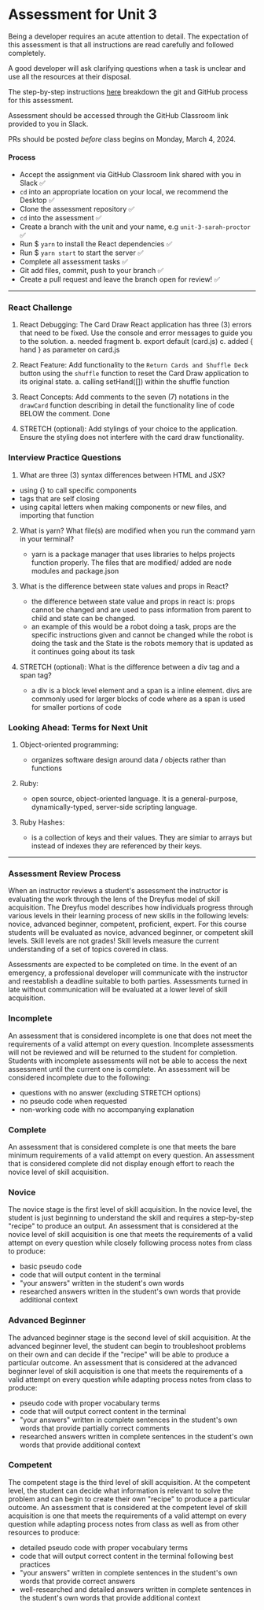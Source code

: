 # Assessment for Unit 3

Being a developer requires an acute attention to detail. The expectation of this assessment is that all instructions are read carefully and followed completely.

A good developer will ask clarifying questions when a task is unclear and use all the resources at their disposal.

The step-by-step instructions [here](https://github.com/LEARNAcademy/Syllabus/blob/main/github/assessments.md) breakdown the git and GitHub process for this assessment.

Assessment should be accessed through the GitHub Classroom link provided to you in Slack.

PRs should be posted _before_ class begins on Monday, March 4, 2024.

#### Process

- Accept the assignment via GitHub Classroom link shared with you in Slack ✅
- `cd` into an appropriate location on your local, we recommend the Desktop ✅
- Clone the assessment repository ✅
- `cd` into the assessment ✅
- Create a branch with the unit and your name, e.g `unit-3-sarah-proctor` ✅
- Run $ `yarn` to install the React dependencies ✅
- Run $ `yarn start` to start the server ✅
- Complete all assessment tasks ✅
- Git add files, commit, push to your branch ✅
- Create a pull request and leave the branch open for review! ✅

---

### React Challenge

1. React Debugging: The Card Draw React application has three (3) errors that need to be fixed. Use the console and error messages to guide you to the solution.
    a. needed fragment
    b. export default (card.js)
    c. added { hand } as parameter on card.js

2. React Feature: Add functionality to the `Return Cards and Shuffle Deck` button using the `shuffle` function to reset the Card Draw application to its original state.
    a. calling setHand([]) within the shuffle function

3. React Concepts: Add comments to the seven (7) notations in the `drawCard` function describing in detail the functionality line of code BELOW the comment.
    Done

4. STRETCH (optional): Add stylings of your choice to the application. Ensure the styling does not interfere with the card draw functionality.

### Interview Practice Questions

1. What are three (3) syntax differences between HTML and JSX?

- using {} to call specific components
- tags that are self closing
- using capital letters when making components or new files, and importing that function 

2. What is yarn? What file(s) are modified when you run the command yarn in your terminal?
    - yarn is a package manager that uses libraries to helps projects function properly. The files that are modified/ added are node modules and package.json

3. What is the difference between state values and props in React?
    - the difference between state value and props in react is: props cannot be changed and are used to pass information from parent to child and state can be changed.
    - an example of this would be a robot doing a task, props are the specific instructions given and cannot be changed while the robot is doing the task and the State is the robots
    memory that is updated as it continues going about its task

4. STRETCH (optional): What is the difference between a div tag and a span tag?
    - a div is a block level element and a span is a inline element. divs are commonly used for larger blocks of code where as a span is used for smaller portions of code

### Looking Ahead: Terms for Next Unit

1. Object-oriented programming:
    - organizes software design around data / objects rather than functions

2. Ruby:
    - open source, object-oriented language. It is a general-purpose, dynamically-typed, server-side scripting language. 

3. Ruby Hashes:
    - is a collection of keys and their values. They are simiar to arrays but instead of indexes they are referenced by their keys.

---

### Assessment Review Process

When an instructor reviews a student's assessment the instructor is evaluating the work through the lens of the Dreyfus model of skill acquisition. The Dreyfus model describes how individuals progress through various levels in their learning process of new skills in the following levels: novice, advanced beginner, competent, proficient, expert. For this course students will be evaluated as novice, advanced beginner, or competent skill levels. Skill levels are not grades! Skill levels measure the current understanding of a set of topics covered in class.

Assessments are expected to be completed on time. In the event of an emergency, a professional developer will communicate with the instructor and reestablish a deadline suitable to both parties. Assessments turned in late without communication will be evaluated at a lower level of skill acquisition.

### Incomplete

An assessment that is considered incomplete is one that does not meet the requirements of a valid attempt on every question. Incomplete assessments will not be reviewed and will be returned to the student for completion. Students with incomplete assessments will not be able to access the next assessment until the current one is complete. An assessment will be considered incomplete due to the following:

- questions with no answer (excluding STRETCH options)
- no pseudo code when requested
- non-working code with no accompanying explanation

### Complete

An assessment that is considered complete is one that meets the bare minimum requirements of a valid attempt on every question. An assessment that is considered complete did not display enough effort to reach the novice level of skill acquisition.

### Novice

The novice stage is the first level of skill acquisition. In the novice level, the student is just beginning to understand the skill and requires a step-by-step "recipe" to produce an output. An assessment that is considered at the novice level of skill acquisition is one that meets the requirements of a valid attempt on every question while closely following process notes from class to produce:

- basic pseudo code
- code that will output content in the terminal
- "your answers" written in the student's own words
- researched answers written in the student's own words that provide additional context

### Advanced Beginner

The advanced beginner stage is the second level of skill acquisition. At the advanced beginner level, the student can begin to troubleshoot problems on their own and can decide if the "recipe" will be able to produce a particular outcome. An assessment that is considered at the advanced beginner level of skill acquisition is one that meets the requirements of a valid attempt on every question while adapting process notes from class to produce:

- pseudo code with proper vocabulary terms
- code that will output correct content in the terminal
- "your answers" written in complete sentences in the student's own words that provide partially correct comments
- researched answers written in complete sentences in the student's own words that provide additional context

### Competent

The competent stage is the third level of skill acquisition. At the competent level, the student can decide what information is relevant to solve the problem and can begin to create their own "recipe" to produce a particular outcome. An assessment that is considered at the competent level of skill acquisition is one that meets the requirements of a valid attempt on every question while adapting process notes from class as well as from other resources to produce:

- detailed pseudo code with proper vocabulary terms
- code that will output correct content in the terminal following best practices
- "your answers" written in complete sentences in the student's own words that provide correct answers
- well-researched and detailed answers written in complete sentences in the student's own words that provide additional context
